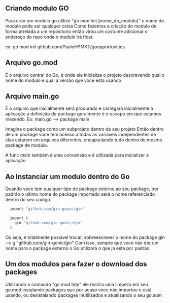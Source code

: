 ## Criando modulo GO
Para criar um modulo go utilize "go mod init [nome_do_modulo]" o nome do modulo pode ser qualquer coisa
Como fazemos a criação do modulo de forma atrelada a um repositorio então virou um costume adicionar o
endereço do repo onde o modulo irá ficar.

ex: go mod init github.com/PauloHPMKT/goopportunities

## Arquivo go.mod
É o arquivo central do Go, é onde ele inicializa o projeto descrevendo qual o nome do modulo e qual a 
versão que voce esta usando

## Arquivo main.go
É o arquivo que inicialmente será procurado e carregará inicialmente a aplicação
a definição de package geralmente é o escopo em que estamos mexendo. 
Ex: main.go --> package main

Imagina o package como um subprojeto dentro de seu projeto
Então dentro de um package voce tem acesso a todas as variaveis independentes de elas estarem em arquivos
diferentes, encapsulando tudo dentro do mesmo package de modulo.

A func main também é uma convensão e é utilizada para inicializar a aplicação.

## Ao Instanciar um modulo dentro do Go
Quando voce tem qualquer tipo de package externo ao seu package, por padrão o ultimo nome do package importado
será o nome referenciado dentro do seu codigo.
```sh
  import "github.com/gin-gonic/gin"

  import (
    gin "github.com/gin-gonic/gin"
  )
```
Ou seja, é totalmente possível trocar, sobreescrever o nome do package
gin --> g "github.com/gin-gonic/gin" 
Com isso, sempre que voce não der um nome para o package externo o Go utilizará o que já está por padrão

## Um dos modulos para fazer o download dos packages
Utilizando o comando "go mod tidy" ele realiza uma limpeza em seu go.mod instalando packages que por acaso 
voce não importou e está usando, ou desistalando packages inutilizados e atualizando o seu go.sum
 